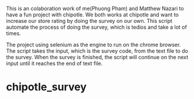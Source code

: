 This is an colaboration work of me(Phuong Pham) and Matthew Nazari to have a fun project with chipotle.
We both works at chipotle and want to increase our store rating by doing the survey on our own.
This script automate the process of doing the survey, which is tedios and take a lot of times. 

The project using selenium as the engine to run on the chrome browser. The script takes the input, which is the survey code, from the text file to do the survey.
When the survey is finished, the script will continue on the next input until it reaches the end of text file.
# chipotle_survey
